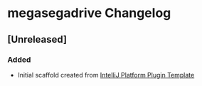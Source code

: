 <!-- Keep a Changelog guide -> https://keepachangelog.com -->

# megasegadrive Changelog

## [Unreleased]
### Added
- Initial scaffold created from [IntelliJ Platform Plugin Template](https://github.com/JetBrains/intellij-platform-plugin-template)
